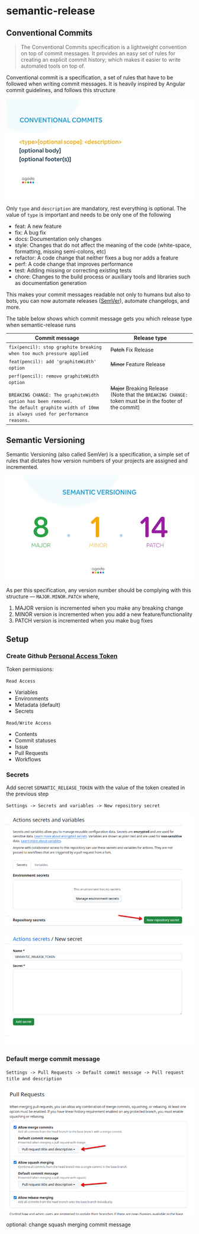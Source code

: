 # semantic-release

## Conventional Commits

> The Conventional Commits specification is a lightweight convention
> on top of commit messages. It provides an easy set of rules for creating
> an explicit commit history; which makes it easier to write automated
> tools on top of.

Conventional commit is a specification, a set of rules that have to be
followed when writing commit messages. It is heavily inspired by Angular
commit guidelines, and follows this structure

![commits](images/conventional-commits.webp)

Only `type` and `description` are mandatory, rest everything is optional.
The value of `type` is important and needs to be only one of the following

- feat: A new feature
- fix: A bug fix
- docs: Documentation only changes
- style: Changes that do not affect the meaning of the code (white-space,
  formatting, missing semi-colons, etc)
- refactor: A code change that neither fixes a bug nor adds a feature
- perf: A code change that improves performance
- test: Adding missing or correcting existing tests
- chore: Changes to the build process or auxiliary tools and libraries
  such as documentation generation

This makes your commit messages readable not only to humans but also to bots,
you can now automate releases ([SemVer](https://semver.org/)), automate changelogs,
and more.

The table below shows which commit message gets you which release type when
semantic-release runs

| Commit message                                                                                                                                                                                   | Release type                                                                                                   |
| ------------------------------------------------------------------------------------------------------------------------------------------------------------------------------------------------ | -------------------------------------------------------------------------------------------------------------- |
| `fix(pencil): stop graphite breaking when too much pressure applied`                                                                                                                             | ~~Patch~~ Fix Release                                                                                          |
| `feat(pencil): add 'graphiteWidth' option`                                                                                                                                                       | ~~Minor~~ Feature Release                                                                                      |
| `perf(pencil): remove graphiteWidth option`<br><br>`BREAKING CHANGE: The graphiteWidth option has been removed.`<br>`The default graphite width of 10mm is always used for performance reasons.` | ~~Major~~ Breaking Release <br /> (Note that the `BREAKING CHANGE:` token must be in the footer of the commit) |

## Semantic Versioning

Semantic Versioning (also called SemVer) is a specification,
a simple set of rules that dictates how version numbers of your
projects are assigned and incremented.

![SemVer](images/semver.webp)

As per this specification, any version number should be complying with
this structure — `MAJOR.MINOR.PATCH` where,

1. MAJOR version is incremented when you make any breaking change
2. MINOR version is incremented when you add a new feature/functionality
3. PATCH version is incremented when you make bug fixes

## Setup

### Create Github [Personal Access Token](https://docs.github.com/en/authentication/keeping-your-account-and-data-secure/managing-your-personal-access-tokens)

Token permissions:

`Read Access`

- Variables
- Environments
- Metadata (default)
- Secrets

`Read/Write Access`

- Contents
- Commit statuses
- Issue
- Pull Requests
- Workflows

### Secrets

Add secret `SEMANTIC_RELEASE_TOKEN` with the value of the token created
in the previous step

`Settings -> Secrets and variables -> New repository secret`

![new repo secret](images/new-repo-secret.png)

![semantic release secret](images/semantic-release-secret.png)

### Default merge commit message

`Settings -> Pull Requests -> Default commit message -> Pull request title
and description`

![merge commit message](images/default-merge-commit.png)

optional: change squash merging commit message
